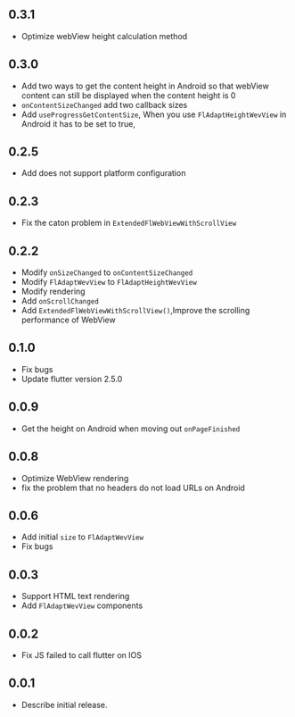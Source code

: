 ## 0.3.1

* Optimize webView height calculation method

## 0.3.0

* Add two ways to get the content height in Android so that webView content can still be displayed
  when the content height is 0
* `onContentSizeChanged` add two callback sizes
* Add `useProgressGetContentSize`, When you use `FlAdaptHeightWevView` in Android it has to be set
  to true,

## 0.2.5

* Add does not support platform configuration

## 0.2.3

* Fix the caton problem in `ExtendedFlWebViewWithScrollView`

## 0.2.2

* Modify `onSizeChanged` to `onContentSizeChanged`
* Modify `FlAdaptWevView` to `FlAdaptHeightWevView`
* Modify rendering
* Add `onScrollChanged`
* Add `ExtendedFlWebViewWithScrollView()`,Improve the scrolling performance of WebView

## 0.1.0

* Fix bugs
* Update flutter version 2.5.0

## 0.0.9

* Get the height on Android when moving out `onPageFinished`

## 0.0.8

* Optimize WebView rendering
* fix the problem that no headers do not load URLs on Android

## 0.0.6

* Add initial `size` to `FlAdaptWevView`
* Fix bugs

## 0.0.3

* Support HTML text rendering
* Add `FlAdaptWevView` components

## 0.0.2

* Fix JS failed to call flutter on IOS

## 0.0.1

* Describe initial release.
